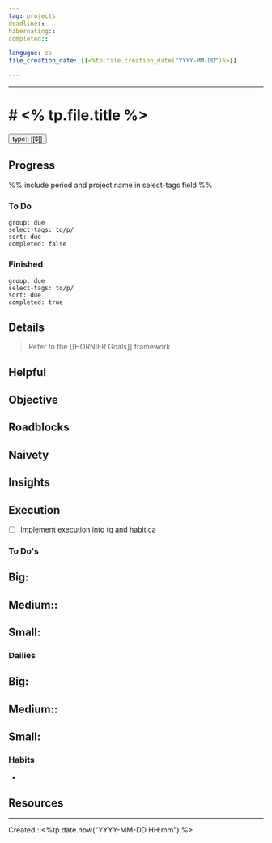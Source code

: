 ```yaml
---
tag: projects
deadline::
hibernating::
completed:: 

langugue: es
file_creation_date: [[<%tp.file.creation_date("YYYY-MM-DD")%>]]

---
```

___
# # <% tp.file.title %>
<button class="date_button_today">type:: [[$]]</button>
## Progress
%% include period and project name in select-tags field %%
### To Do
```tq
group: due
select-tags: tq/p/
sort: due
completed: false

```
### Finished
```tq
group: due
select-tags: tq/p/
sort: due
completed: true

```
## Details
> Refer to the [[HORNIER Goals]] framework

**Helpful**
- 

**Objective**
- 

**Roadblocks**
- 

**Naivety**
- 

**Insights**
- 
## Execution
- [ ] Implement execution into tq and habitica
### To Do's
**Big:**
- 

**Medium::**
- 

**Small:**
- 
### Dailies
**Big:**
- 

**Medium::**
- 

**Small:**
- 
### Habits
- 
## Resources

___
Created:: <%tp.date.now("YYYY-MM-DD HH:mm") %>